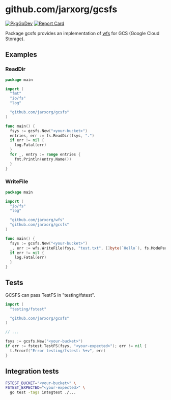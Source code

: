 # github.com/jarxorg/gcsfs

[![PkgGoDev](https://pkg.go.dev/badge/github.com/jarxorg/gcsfs)](https://pkg.go.dev/github.com/jarxorg/gcsfs)
[![Report Card](https://goreportcard.com/badge/github.com/jarxorg/gcsfs)](https://goreportcard.com/report/github.com/jarxorg/gcsfs)

Package gcsfs provides an implementation of [wfs](https://github.com/jarxorg/wfs) for GCS (Google Cloud Storage).

## Examples

### ReadDir

```go
package main

import (
  "fmt"
  "io/fs"
  "log"

  "github.com/jarxorg/gcsfs"
)

func main() {
  fsys := gcsfs.New("<your-bucket>")
  entries, err := fs.ReadDir(fsys, ".")
  if err != nil {
    log.Fatal(err)
  }
  for _, entry := range entries {
    fmt.Println(entry.Name())
  }
}
```

### WriteFile

```go
package main

import (
  "io/fs"
  "log"

  "github.com/jarxorg/wfs"
  "github.com/jarxorg/gcsfs"
)

func main() {
  fsys := gcsfs.New("<your-bucket>")
  _, err := wfs.WriteFile(fsys, "test.txt", []byte(`Hello`), fs.ModePerm)
  if err != nil {
    log.Fatal(err)
  }
}
```

## Tests

GCSFS can pass TestFS in "testing/fstest".

```go
import (
  "testing/fstest"

  "github.com/jarxorg/gcsfs"
)

// ...

fsys := gcsfs.New("<your-bucket>")
if err := fstest.TestFS(fsys, "<your-expected>"); err != nil {
  t.Errorf("Error testing/fstest: %+v", err)
}
```

## Integration tests

```sh
FSTEST_BUCKET="<your-bucket>" \
FSTEST_EXPECTED="<your-expected>" \
  go test -tags integtest ./...
```
